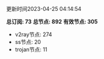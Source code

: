 更新时间2023-04-25 04:14:54

**总订阅: 73**
**总节点: 892**
**有效节点: 305**
- v2ray节点: 274
- ss节点: 20
- trojan节点: 11
